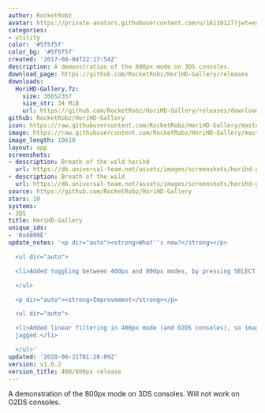 ```yaml
---
author: RocketRobz
avatar: https://private-avatars.githubusercontent.com/u/16110127?jwt=eyJhbGciOiJIUzI1NiIsInR5cCI6IkpXVCJ9.eyJpc3MiOiJnaXRodWIuY29tIiwiYXVkIjoicmF3LmdpdGh1YnVzZXJjb250ZW50LmNvbSIsImtleSI6ImtleTEiLCJleHAiOjE3MzQ2MzM0MjAsIm5iZiI6MTczNDYzMjIyMCwicGF0aCI6Ii91LzE2MTEwMTI3In0.9AgBei0Cr5SRH0dSNtP5iYjOclt4WhOfPzXtYnOSCUU&v=4
categories:
- utility
color: '#5f5f5f'
color_bg: '#5f5f5f'
created: '2017-08-04T22:17:54Z'
description: A demonstration of the 800px mode on 3DS consoles.
download_page: https://github.com/RocketRobz/HoriHD-Gallery/releases
downloads:
  HoriHD-Gallery.7z:
    size: 36652357
    size_str: 34 MiB
    url: https://github.com/RocketRobz/HoriHD-Gallery/releases/download/v1.0.2/HoriHD-Gallery.7z
github: RocketRobz/HoriHD-Gallery
icon: https://raw.githubusercontent.com/RocketRobz/HoriHD-Gallery/master/app/icon.png
image: https://raw.githubusercontent.com/RocketRobz/HoriHD-Gallery/master/app/banner.png
image_length: 10610
layout: app
screenshots:
- description: Breath of the wild horihd
  url: https://db.universal-team.net/assets/images/screenshots/horihd-gallery/breath-of-the-wild-horihd.png
- description: Breath of the wild
  url: https://db.universal-team.net/assets/images/screenshots/horihd-gallery/breath-of-the-wild.png
source: https://github.com/RocketRobz/HoriHD-Gallery
stars: 10
systems:
- 3DS
title: HoriHD-Gallery
unique_ids:
- '0x4809E'
update_notes: '<p dir="auto"><strong>What''s new?</strong></p>

  <ul dir="auto">

  <li>Added toggling between 400px and 800px modes, by pressing SELECT.</li>

  </ul>

  <p dir="auto"><strong>Improvement</strong></p>

  <ul dir="auto">

  <li>Added linear filtering in 400px mode (and O2DS consoles), so images don''t look
  jagged.</li>

  </ul>'
updated: '2020-06-21T01:28:09Z'
version: v1.0.2
version_title: 400/800px release
---
```

A demonstration of the 800px mode on 3DS consoles. Will not work on O2DS consoles.